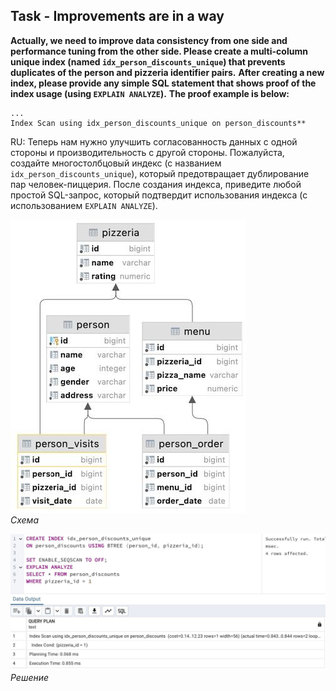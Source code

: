 ## Task - Improvements are in a way

**Actually, we need to improve data consistency from one side and performance tuning from the other side. Please create a multi-column unique index (named `idx_person_discounts_unique`) that prevents duplicates of the person and pizzeria identifier pairs.**
**After creating a new index, please provide any simple SQL statement that shows proof of the index usage (using `EXPLAIN ANALYZE`).**
**The proof example is below:**

```
...
Index Scan using idx_person_discounts_unique on person_discounts**
```

RU: Теперь нам нужно улучшить согласованность данных с одной стороны и производительность с другой стороны. Пожалуйста, создайте многостолбцовый индекс (с названием `idx_person_discounts_unique`), который предотвращает дублирование пар человек-пиццерия.
После создания индекса, приведите любой простой SQL-запрос, который подтвердит использования индекса (с использованием `EXPLAIN ANALYZE`).

![Screenshot](../screenshots/scheme.jpg "Схема")\
*Схема*

![Screenshot](../screenshots/ex03.jpg "Решение")\
*Решение*